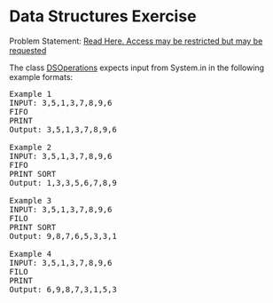 Data Structures Exercise
========================

Problem Statement: [Read Here. Access may be restricted but may be requested](https://docs.google.com/file/d/1aLoKxT_9T-wz-TZTebA-WwKbOYUsG04WH6r1_8V9DxOO5aB4v6wGaQXCrRbN/edit)

The class [DSOperations](src/com/anuragkapur/wgsn/DSOperations.java) expects input from System.in in the following example formats:  

<pre>
Example 1
INPUT: 3,5,1,3,7,8,9,6
FIFO
PRINT
Output: 3,5,1,3,7,8,9,6

Example 2
INPUT: 3,5,1,3,7,8,9,6
FIFO
PRINT SORT
Output: 1,3,3,5,6,7,8,9

Example 3
INPUT: 3,5,1,3,7,8,9,6
FILO
PRINT SORT
Output: 9,8,7,6,5,3,3,1

Example 4
INPUT: 3,5,1,3,7,8,9,6
FILO
PRINT
Output: 6,9,8,7,3,1,5,3
</pre>